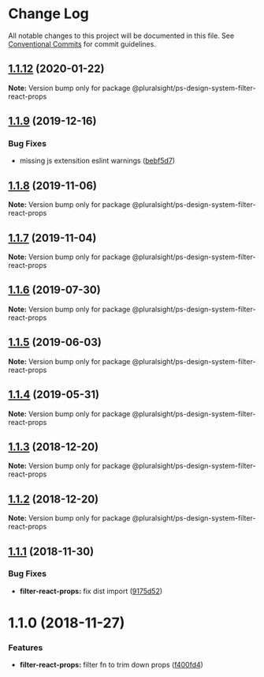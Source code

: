 # Change Log

All notable changes to this project will be documented in this file.
See [Conventional Commits](https://conventionalcommits.org) for commit guidelines.

## [1.1.12](https://github.com/pluralsight/design-system/compare/@pluralsight/ps-design-system-filter-react-props@1.1.10...@pluralsight/ps-design-system-filter-react-props@1.1.12) (2020-01-22)

**Note:** Version bump only for package @pluralsight/ps-design-system-filter-react-props





## [1.1.9](https://github.com/pluralsight/design-system/compare/@pluralsight/ps-design-system-filter-react-props@1.1.8...@pluralsight/ps-design-system-filter-react-props@1.1.9) (2019-12-16)


### Bug Fixes

* missing js extensition eslint warnings ([bebf5d7](https://github.com/pluralsight/design-system/commit/bebf5d718290eb9e3a3cdf0e64ee5f1849226c89))





## [1.1.8](https://github.com/pluralsight/design-system/compare/@pluralsight/ps-design-system-filter-react-props@1.1.7...@pluralsight/ps-design-system-filter-react-props@1.1.8) (2019-11-06)

**Note:** Version bump only for package @pluralsight/ps-design-system-filter-react-props





## [1.1.7](https://github.com/pluralsight/design-system/compare/@pluralsight/ps-design-system-filter-react-props@1.1.6...@pluralsight/ps-design-system-filter-react-props@1.1.7) (2019-11-04)

**Note:** Version bump only for package @pluralsight/ps-design-system-filter-react-props





## [1.1.6](https://github.com/pluralsight/design-system/compare/@pluralsight/ps-design-system-filter-react-props@1.1.5...@pluralsight/ps-design-system-filter-react-props@1.1.6) (2019-07-30)

**Note:** Version bump only for package @pluralsight/ps-design-system-filter-react-props





## [1.1.5](https://github.com/pluralsight/design-system/compare/@pluralsight/ps-design-system-filter-react-props@1.1.4...@pluralsight/ps-design-system-filter-react-props@1.1.5) (2019-06-03)

**Note:** Version bump only for package @pluralsight/ps-design-system-filter-react-props





## [1.1.4](https://github.com/pluralsight/design-system/compare/@pluralsight/ps-design-system-filter-react-props@1.1.3...@pluralsight/ps-design-system-filter-react-props@1.1.4) (2019-05-31)

**Note:** Version bump only for package @pluralsight/ps-design-system-filter-react-props





## [1.1.3](https://github.com/pluralsight/design-system/compare/@pluralsight/ps-design-system-filter-react-props@1.1.1...@pluralsight/ps-design-system-filter-react-props@1.1.3) (2018-12-20)

**Note:** Version bump only for package @pluralsight/ps-design-system-filter-react-props





## [1.1.2](https://github.com/pluralsight/design-system/compare/@pluralsight/ps-design-system-filter-react-props@1.1.1...@pluralsight/ps-design-system-filter-react-props@1.1.2) (2018-12-20)

**Note:** Version bump only for package @pluralsight/ps-design-system-filter-react-props





## [1.1.1](https://github.com/pluralsight/design-system/compare/@pluralsight/ps-design-system-filter-react-props@1.1.0...@pluralsight/ps-design-system-filter-react-props@1.1.1) (2018-11-30)


### Bug Fixes

* **filter-react-props:** fix dist import ([9175d52](https://github.com/pluralsight/design-system/commit/9175d52))





# 1.1.0 (2018-11-27)


### Features

* **filter-react-props:** filter fn to trim down props ([f400fd4](https://github.com/pluralsight/design-system/commit/f400fd4))
